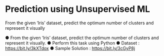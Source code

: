 # Prediction using Unsupervised ML

From the given ‘Iris’ dataset, predict the optimum number of clusters and represent it visually

● From the given ‘Iris’ dataset, predict the optimum number of clusters and
represent it visually.
● Perform this task using Python
● Dataset : https://bit.ly/3kXTdox
● Sample Solution : https://bit.ly/3cGyP8j


